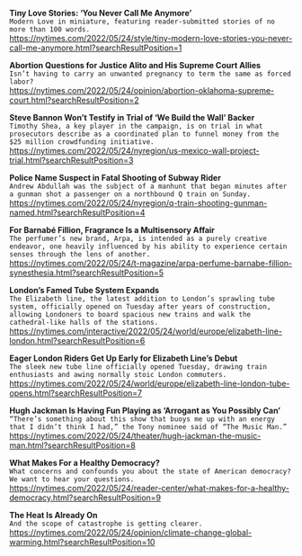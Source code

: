 **Tiny Love Stories: ‘You Never Call Me Anymore’**\
`Modern Love in miniature, featuring reader-submitted stories of no more than 100 words.`\
https://nytimes.com/2022/05/24/style/tiny-modern-love-stories-you-never-call-me-anymore.html?searchResultPosition=1

**Abortion Questions for Justice Alito and His Supreme Court Allies**\
`Isn’t having to carry an unwanted pregnancy to term the same as forced labor?`\
https://nytimes.com/2022/05/24/opinion/abortion-oklahoma-supreme-court.html?searchResultPosition=2

**Steve Bannon Won’t Testify in Trial of ‘We Build the Wall’ Backer**\
`Timothy Shea, a key player in the campaign, is on trial in what prosecutors describe as a coordinated plan to funnel money from the $25 million crowdfunding initiative.`\
https://nytimes.com/2022/05/24/nyregion/us-mexico-wall-project-trial.html?searchResultPosition=3

**Police Name Suspect in Fatal Shooting of Subway Rider**\
`Andrew Abdullah was the subject of a manhunt that began minutes after a gunman shot a passenger on a northbound Q train on Sunday.`\
https://nytimes.com/2022/05/24/nyregion/q-train-shooting-gunman-named.html?searchResultPosition=4

**For Barnabé Fillion, Fragrance Is a Multisensory Affair**\
`The perfumer’s new brand, Arpa, is intended as a purely creative endeavor, one heavily influenced by his ability to experience certain senses through the lens of another.`\
https://nytimes.com/2022/05/24/t-magazine/arpa-perfume-barnabe-fillion-synesthesia.html?searchResultPosition=5

**London’s Famed Tube System Expands**\
`The Elizabeth line, the latest addition to London’s sprawling tube system, officially opened on Tuesday after years of construction, allowing Londoners to board spacious new trains and walk the cathedral-like halls of the stations.`\
https://nytimes.com/interactive/2022/05/24/world/europe/elizabeth-line-london.html?searchResultPosition=6

**Eager London Riders Get Up Early for Elizabeth Line’s Debut**\
`The sleek new tube line officially opened Tuesday, drawing train enthusiasts and awing normally stoic London commuters.`\
https://nytimes.com/2022/05/24/world/europe/elizabeth-line-london-tube-opens.html?searchResultPosition=7

**Hugh Jackman Is Having Fun Playing as ‘Arrogant as You Possibly Can’**\
`“There’s something about this show that buoys me up with an energy that I didn’t think I had,” the Tony nominee said of “The Music Man.”`\
https://nytimes.com/2022/05/24/theater/hugh-jackman-the-music-man.html?searchResultPosition=8

**What Makes For a Healthy Democracy?**\
`What concerns and confounds you about the state of American democracy? We want to hear your questions.`\
https://nytimes.com/2022/05/24/reader-center/what-makes-for-a-healthy-democracy.html?searchResultPosition=9

**The Heat Is Already On**\
`And the scope of catastrophe is getting clearer.`\
https://nytimes.com/2022/05/24/opinion/climate-change-global-warming.html?searchResultPosition=10

